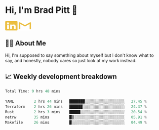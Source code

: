 # Hi, I'm Brad Pitt 👋


<a href="https://www.linkedin.com/in/mathias-mauraisin/" target="blank"><img align="center" src="./icons/linkedin.svg" alt="https://www.linkedin.com/in/mathias-mauraisin/" height="30" width="40" /></a>
<a href="mailto:mathias.mauraisin.pro@gmail.com" target="blank"><img align="center" src="./icons/gmail.svg" alt="redrew" height="30" width="40" /></a>




<!-- ![snap](images/Snap_dark.png?raw=true) -->
<!-- ![snap](images/Snap_dark_bg.png?raw=true) -->


<!-- [![My Skills](https://skillicons.dev/icons?i=c,cpp,html,css,js,ts,)](https://skillicons.dev) -->

## 🙋‍♂️&nbsp;About Me

Hi, I'm supposed to say something about myself but I don't know what to say, and honestly, nobody cares so just look at my work instead.

## 📈&nbsp;Weekly development breakdown

<!-- [![mamaurai's 42 stats](https://badge42.vercel.app/api/v2/cl1l4qz93000609l4yixitcl4/stats?cursusId=21&coalitionId=45)](https://github.com/JaeSeoKim/badge42) -->





<!--START_SECTION:waka-->

```rust
Total Time: 9 hrs 48 mins

YAML         2 hrs 44 mins   ███████░░░░░░░░░░░░░░░░░░   27.45 %
Terraform    2 hrs 26 mins   ██████░░░░░░░░░░░░░░░░░░░   24.37 %
Rust         2 hrs 3 mins    █████░░░░░░░░░░░░░░░░░░░░   20.54 %
netrw        35 mins         █▒░░░░░░░░░░░░░░░░░░░░░░░   05.91 %
Makefile     26 mins         █░░░░░░░░░░░░░░░░░░░░░░░░   04.49 %
```

<!--END_SECTION:waka-->


